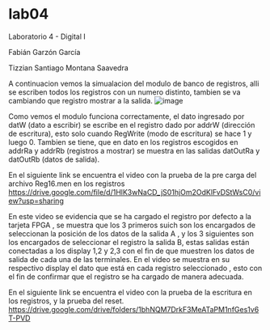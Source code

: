 # lab04

Laboratorio 4 - Digital I

Fabián Garzón García

Tizzian Santiago Montana Saavedra

A continuacion vemos la simualacion del modulo de banco de registros, alli se escriben todos los registros con un numero distinto, tambien se va cambiando que registro mostrar a la salida.
![image](https://user-images.githubusercontent.com/80001669/115980234-aa6a6c00-a550-11eb-8a62-94e71bf01d0c.png)

Como vemos el modulo funciona correctamente, el dato ingresado por datW (dato a escribir) se escribe en el registro dado por addrW (dirección de escritura), esto solo cuando RegWrite (modo de escritura) se hace 1 y luego 0. Tambien se tiene, que en dato en los registros escogidos en addrRa y addrRb (registros a mostrar) se muestra en las salidas datOutRa y datOutRb (datos de salida).

En el siguiente link se encuentra el video con la prueba de la pre carga del archivo Reg16.men en los registros
https://drive.google.com/file/d/1HlK3wNaCD_jS01hjOm2OdKlFvDStWsC0/view?usp=sharing

En este video se evidencia que se ha cargado  el registro por defecto a la tarjeta FPGA , se muestra que los 3 primeros suich son los encargados de  seleccionan la posición de  los datos de la salida A , y los 3 siguientes son los encargados de seleccionar  el registro la salida B, estas salidas están conectadas a los display  1,2 y 2,3 con el fin de que muestren los datos de salida de cada una de las terminales. En el video se muestra en su respectivo display  el dato que está en cada registro seleccionado  , esto con el fin de confirmar que el registro se ha cargado de manera adecuada.

En el siguiente link se encuentra el video con la prueba de la escritura en los registros, y la prueba del reset.
https://drive.google.com/drive/folders/1bhNQM7DrkF3MeATaPM1nfGes1v6T-PVD
